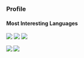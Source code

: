 ### Profile

#### Most Interesting Languages

<img src="https://img.shields.io/static/v1?logo=rust&label=1st&message=rust&color=607D8B"> <img src="https://img.shields.io/static/v1?logo=python&label=2nd&message=python&color=FFC107&logoColor=FFC107"> <img src="https://img.shields.io/static/v1?logo=go&label=3rd&message=go&color=00BCD4">

<a href="https://github-readme-stats.vercel.app/api?username=rinatz&show_icons=true&theme=onedark">
  <img align="left" src="https://github-readme-stats.vercel.app/api?username=rinatz&show_icons=true&theme=onedark" />
</a>

<a href="https://github-readme-stats.vercel.app/api/top-langs/?username=rinatz&hide=html,Makefile,Roff&theme=onedark">
  <img align="left" src="https://github-readme-stats.vercel.app/api/top-langs/?username=rinatz&hide=Makefile,Roff&theme=onedark" />
</a>
